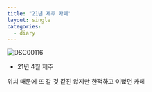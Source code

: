 ```yaml
---
title: "21년 제주 카페"
layout: single
categories:
  - diary
---
```



![DSC00116](/images/2022-09-22-first/DSC00116.JPG)

- 21년 4월 제주

위치 때문에 또 갈 것 같진 않지만 한적하고 이뻤던 카페

